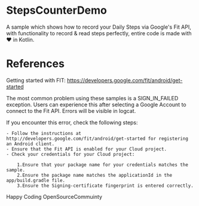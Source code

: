 # StepsCounterDemo
A sample which shows how to record your Daily Steps via Google's Fit API, with functionality to record & read steps perfectly,
entire code is made with ❤ in Kotlin. 

# References 

Getting started with FIT: https://developers.google.com/fit/android/get-started

The most common problem using these samples is a SIGN_IN_FAILED exception. Users can experience this after selecting a Google Account to connect to the Fit API. Errors will be visible in logcat.

If you encounter this error, check the following steps:

    - Follow the instructions at http://developers.google.com/fit/android/get-started for registering an Android client.
    - Ensure that the Fit API is enabled for your Cloud project.
    - Check your credentials for your Cloud project:
    
        1.Ensure that your package name for your credentials matches the sample.
        2.Ensure the package name matches the applicationId in the app/build.gradle file.
        3.Ensure the Signing-certificate fingerprint is entered correctly.
        
        
Happy Coding
OpenSourceCommuinty

